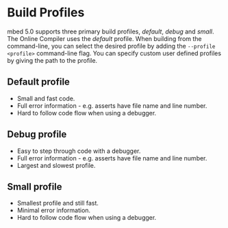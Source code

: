 # Build Profiles
mbed 5.0 supports three primary build profiles, *default*, *debug* and *small*. The Online 
Compiler uses the *default* profile. When building from the command-line,
you can select the desired profile by adding the ```--profile <profile>```
command-line flag. You can specify custom user defined profiles by giving the path
to the profile.

## Default profile
* Small and fast code.
* Full error information - e.g. asserts have file name and line number.
* Hard to follow code flow when using a debugger.

## Debug profile
* Easy to step through code with a debugger.
* Full error information - e.g. asserts have file name and line number.
* Largest and slowest profile.

## Small profile
* Smallest profile and still fast.
* Minimal error information.
* Hard to follow code flow when using a debugger.
